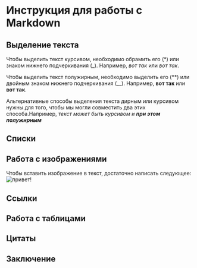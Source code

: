 # Инструкция для работы с Markdown

## Выделение текста

Чтобы выделить текст курсивом, необходимо обрамить его (*) или знаком нижнего подчеркивания (_). Например, *вот так* или _вот так_.

Чтобы выделить текст полужирным, необходимо выделить его (**) или двойным знаком нижнего подчеркивания (__). Например, **вот так** или __вот так__.

Альтернативные способы выделения текста дирным или курсивом нужны для того, чтобы мы могли совместить два этих способа.Например, _текст может быть курсивом и **при этом полужирным**_

## Списки

## Работа с изображениями

Чтобы вставить изображение в текст, достаточно написать следующее: 
![привет!](kartinka.jpg)

## Ссылки

## Работа с таблицами

## Цитаты

## Заключение
